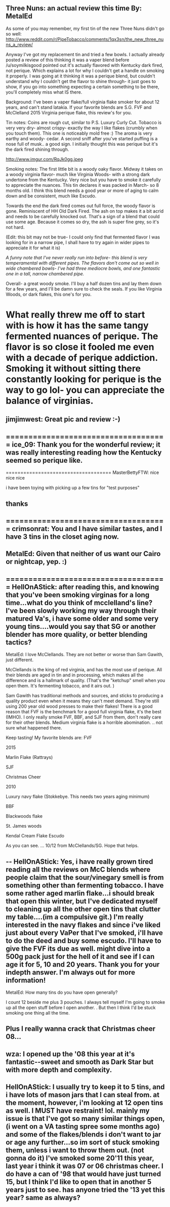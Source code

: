 Three Nuns: an actual review this time
By: MetalEd
---
As some of you may remember, my first tin of the new Three Nuns didn't go so well:
http://www.reddit.com/r/PipeTobacco/comments/1qx3sn/the_new_three_nuns_a_review/   

Anyway I've got my replacement tin and tried a few bowls.
I actually already posted a review of this thinking it was a vaper blend before /u/soymilkisgood pointed out it's actually flavored with Kentucky dark fired, not perique.  Which explains a lot for why I couldn't get a handle on smoking it properly.  I was going at it thinking it was a perique blend, but couldn't understand why I couldn't get the flavor to shine through- it just goes to show, if you go into something expecting a certain something to be there, you'll completely miss what IS there. 

Background: I've been a vaper flake/full virginia flake smoker for about 12 years, and can't stand latakia.  If your favorite blends are S.G. FVF and McClelland 2015 Virginia perique flake, this review's for you. 

Tin notes: 
Coins are rough cut, similar to P.S. Luxury Curly Cut.  Tobacco is very very dry- almost crispy- exactly the way I like flakes (crumbly when you touch them).  This one is noticeably mold free :)
The aroma is very earthy and woody- cedar.  A second sniff after you've started puffing is a nose full of musk.. a good sign.  I initially thought this was perique but it's the dark fired shining through. 

http://www.imgur.com/RqJk0gg.jpeg

Smoking notes:
The first little bit is a woody oaky flavor.  Midway it takes on a woody virginia flavor- much like Virginia Woods- with a strong dark undertone from the Kentucky.  Very nice but you have to smoke it carefully to appreciate the nuances.  This tin declares it was packed in March- so 8 months old.  I think this blend needs a good year or more of aging to calm down and be consistent, much like Escudo. 

Towards the end the dark fired comes out full force, the woody flavor is gone.  Reminiscent of HH Old Dark Fired.  The ash on top makes it a bit acrid and needs to be carefully knocked out.  That's a sign of a blend that could use some age.   Because it comes so dry, the ash is super fine grey, so it's not hard. 

(Edit: this bit may not be true- I could only find that fermented flavor I was looking for in a narrow pipe, I shall have to try again in wider pipes to appreciate it for what it is)

*A funny note that I've never really run into before- this blend is very temperamental with different pipes.  The flavors don't come out so well in wide chambered bowls- I've had three mediocre bowls, and one fantastic one in a tall, narrow chambered pipe.*

Overall- a great woody smoke.   I'll buy a half dozen tins and lay them down for a few years, and I'll be damn sure to check the seals.  If you like Virginia Woods, or dark flakes, this one's for you.

What really threw me off to start with is how it has the same tangy fermented nuances of perique.   The flavor is so close it fooled me even with a decade of perique addiction.  Smoking it without sitting there constantly looking for perique is the way to go lol- you can appreciate the balance of virginias.
====================================
jimjimwest: Great pic and review :-)
--
====================================
ice_09: Thank you for the wonderful review; it was really interesting reading how the Kentucky seemed so perique like.
--
====================================
MasterBettyFTW: nice nice nice

i have been toying with picking up a few tins for "test purposes"

thanks
--
====================================
crimsonrat: You and I have similar tastes,  and I have 3 tins in the closet aging now.
--
MetalEd: Given that neither of us want our Cairo or nightcap, yep. :)
--
====================================
HellOnAStick: after reading this, and knowing that you've been smoking virginas for a long time...what do you think of mcclelland's line? I've been slowly working my way through their matured Va's, i have some older and some very young tins....would you say that SG or another blender has more quality, or better blending tactics? 
--
MetalEd: I love McClellands.  They are not better or worse than Sam Gawith, just different. 

McClellands is the king of red virginia, and has the most use of perique.  All their blends are aged in tin and in processing, which makes all the difference and is a hallmark of quality.  (That's the "ketchup" smell when you open them.  It's fermenting tobacco, and it airs out. )

Sam Gawith has traditional methods and sources, and sticks to producing a quality product even when it means they can't meet demand.  They're still using 200 year old wood presses to make their flakes!  There is a good reason that FVF is the benchmark for a good full virginia flake, it's the best (IMHO).  I only really smoke FVF, BBF, and SJF from them, don't really care for their other blends.  Medium virginia flake is a horrible abomination. .. not sure what happened there. 

Keep tasting!  My favorite blends are:
FVF

2015

Marlin Flake (Rattrays)

SJF

Christmas Cheer

2010

Luxury navy flake (Stokkebye.  This needs two years aging minimum)

BBF

Blackwoods flake

St.  James woods

Kendal Cream Flake
Escudo

As you can see. ... 10/12 from McClellands/SG.  Hope that helps. 





--
HellOnAStick: Yes, i have really grown tired reading all the reviews on McC blends where people claim that the sour/vinegary smell is from something other than fermenting tobacco. I have some rather aged marlin flake...i should break that open this winter, but I've dedicated myself to cleaning up all the other open tins that clutter my table....(im a compulsive git.) 
I'm really interested in the navy flakes and since i've liked just about every VaPer that I've smoked, i'll have to do the deed and buy some escudo. I'll have to give the FVF its due as well. might dive into a 500g pack just for the hell of it and see if I can age it for 5, 10 and 20 years. Thank you for your indepth answer. I'm always out for more information! 
--
MetalEd: How many tins do you have open generally? 

I count 12 beside me plus 3 pouches. 
I always tell myself I'm going to smoke up all the open stuff before I open another. . But then I think I'd be stuck smoking one thing all the time. 

Plus I really wanna crack that Christmas cheer 08...
--
wza: I opened up the '08 this year at it's fantastic--sweet and smooth as Dark Star but with more depth and complexity.
--
HellOnAStick: I usually try to keep it to 5 tins, and i have lots of mason jars that I can steal from. at the moment, however, i'm looking at 12 open tins as well. I MUST have restraint! lol. mainly my issue is that I've got so many similar things open, (i went on a VA tasting spree some months ago) and some of the flakes/blends i don't want to jar or age any further...so im sort of stuck smoking them, unless i want to throw them out. (not gonna do it) I've smoked some 20'11 this year, last year i think it was 07 or 06 christmas cheer. I do have a can of '98 that would have just turned 15, but I think I'd like to open that in another 5 years just to see. has anyone tried the '13 yet this year? same as always?
--
